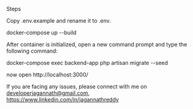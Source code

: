 Steps

Copy .env.example and rename it to .env.

docker-compose up --build

After container is initialized, open a new command prompt and type the following command:

docker-compose exec backend-app
php artisan migrate --seed

now open  http://localhost:3000/

If you are facing any issues, please connect with me on developerjagannath@gmail.com, https://www.linkedin.com/in/jagannathreddy